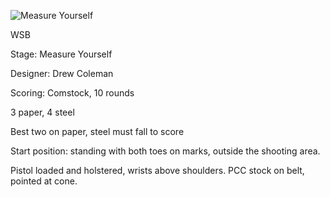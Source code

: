 ![Measure Yourself](https://github.com/bagellord/USPSA-Stages/blob/master/21-25%20rounds/The%20Hateful%20Plate%20-%2021%20Rounds%20-%20Comstock/The%20Hateful%20Plate.PNG)

WSB

Stage: Measure Yourself

Designer: Drew Coleman

Scoring: Comstock, 10 rounds

3 paper, 4 steel

Best two on paper, steel must fall to score

Start position: standing with both toes on marks, outside the shooting area.

Pistol loaded and holstered, wrists above shoulders. PCC stock on belt, pointed at cone.
